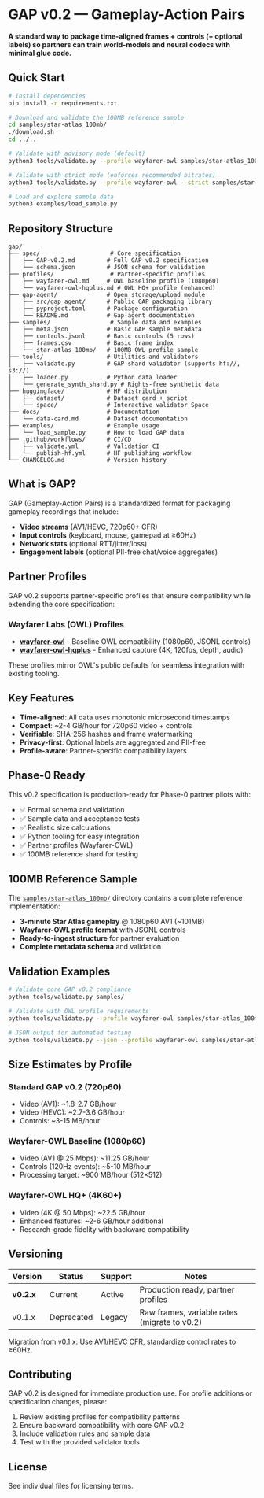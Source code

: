 # GAP v0.2 — Gameplay-Action Pairs

**A standard way to package time-aligned frames + controls (+ optional labels) so partners can train world-models and neural codecs with minimal glue code.**

## Quick Start

```bash
# Install dependencies
pip install -r requirements.txt

# Download and validate the 100MB reference sample
cd samples/star-atlas_100mb/
./download.sh
cd ../..

# Validate with advisory mode (default)
python3 tools/validate.py --profile wayfarer-owl samples/star-atlas_100mb/

# Validate with strict mode (enforces recommended bitrates)
python3 tools/validate.py --profile wayfarer-owl --strict samples/star-atlas_100mb/

# Load and explore sample data
python3 examples/load_sample.py
```

## Repository Structure

```
gap/
├── spec/                    # Core specification
│   ├── GAP-v0.2.md         # Full GAP v0.2 specification
│   └── schema.json         # JSON schema for validation
├── profiles/                # Partner-specific profiles
│   ├── wayfarer-owl.md     # OWL baseline profile (1080p60)
│   └── wayfarer-owl-hqplus.md # OWL HQ+ profile (enhanced)
├── gap-agent/              # Open storage/upload module
│   ├── src/gap_agent/      # Public GAP packaging library
│   ├── pyproject.toml      # Package configuration
│   └── README.md           # Gap-agent documentation
├── samples/                 # Sample data and examples
│   ├── meta.json           # Basic GAP sample metadata
│   ├── controls.jsonl      # Basic controls (5 rows)
│   ├── frames.csv          # Basic frame index
│   └── star-atlas_100mb/   # 100MB OWL profile sample
├── tools/                  # Utilities and validators
│   ├── validate.py         # GAP shard validator (supports hf://, s3://)
│   ├── loader.py           # Python data loader
│   └── generate_synth_shard.py # Rights-free synthetic data
├── huggingface/            # HF distribution
│   ├── dataset/            # Dataset card + script
│   └── space/              # Interactive validator Space
├── docs/                   # Documentation
│   └── data-card.md        # Dataset documentation
├── examples/               # Example usage
│   └── load_sample.py      # How to load GAP data
├── .github/workflows/      # CI/CD
│   ├── validate.yml        # Validation CI
│   └── publish-hf.yml      # HF publishing workflow
└── CHANGELOG.md            # Version history
```

## What is GAP?

GAP (Gameplay-Action Pairs) is a standardized format for packaging gameplay recordings that include:

- **Video streams** (AV1/HEVC, 720p60+ CFR)
- **Input controls** (keyboard, mouse, gamepad at ≥60Hz)
- **Network stats** (optional RTT/jitter/loss)
- **Engagement labels** (optional PII-free chat/voice aggregates)

## Partner Profiles

GAP v0.2 supports partner-specific profiles that ensure compatibility while extending the core specification:

### Wayfarer Labs (OWL) Profiles

- **[wayfarer-owl](profiles/wayfarer-owl.md)** - Baseline OWL compatibility (1080p60, JSONL controls)
- **[wayfarer-owl-hqplus](profiles/wayfarer-owl-hqplus.md)** - Enhanced capture (4K, 120fps, depth, audio)

These profiles mirror OWL's public defaults for seamless integration with existing tooling.

## Key Features

- **Time-aligned**: All data uses monotonic microsecond timestamps
- **Compact**: ~2-4 GB/hour for 720p60 video + controls
- **Verifiable**: SHA-256 hashes and frame watermarking
- **Privacy-first**: Optional labels are aggregated and PII-free
- **Profile-aware**: Partner-specific compatibility layers

## Phase-0 Ready

This v0.2 specification is production-ready for Phase-0 partner pilots with:
- ✅ Formal schema and validation
- ✅ Sample data and acceptance tests  
- ✅ Realistic size calculations
- ✅ Python tooling for easy integration
- ✅ Partner profiles (Wayfarer-OWL)
- ✅ 100MB reference shard for testing

## 100MB Reference Sample

The [`samples/star-atlas_100mb/`](samples/star-atlas_100mb/) directory contains a complete reference implementation:

- **3-minute Star Atlas gameplay** @ 1080p60 AV1 (~101MB)
- **Wayfarer-OWL profile format** with JSONL controls
- **Ready-to-ingest structure** for partner evaluation
- **Complete metadata schema** and validation

## Validation Examples

```bash
# Validate core GAP v0.2 compliance
python tools/validate.py samples/

# Validate with OWL profile requirements  
python tools/validate.py --profile wayfarer-owl samples/star-atlas_100mb/

# JSON output for automated testing
python tools/validate.py --json --profile wayfarer-owl samples/star-atlas_100mb/
```

## Size Estimates by Profile

### Standard GAP v0.2 (720p60)
- Video (AV1): ~1.8-2.7 GB/hour
- Video (HEVC): ~2.7-3.6 GB/hour
- Controls: ~3-15 MB/hour

### Wayfarer-OWL Baseline (1080p60)
- Video (AV1 @ 25 Mbps): ~11.25 GB/hour
- Controls (120Hz events): ~5-10 MB/hour
- Processing target: ~900 MB/hour (512×512)

### Wayfarer-OWL HQ+ (4K60+)
- Video (4K @ 50 Mbps): ~22.5 GB/hour
- Enhanced features: ~2-6 GB/hour additional
- Research-grade fidelity with backward compatibility

## Versioning

| Version | Status | Support | Notes |
|---------|--------|---------|-------|
| **v0.2.x** | Current | Active | Production ready, partner profiles |
| v0.1.x | Deprecated | Legacy | Raw frames, variable rates (migrate to v0.2) |

Migration from v0.1.x: Use AV1/HEVC CFR, standardize control rates to ≥60Hz.

## Contributing

GAP v0.2 is designed for immediate production use. For profile additions or specification changes, please:

1. Review existing profiles for compatibility patterns
2. Ensure backward compatibility with core GAP v0.2
3. Include validation rules and sample data
4. Test with the provided validator tools

## License

See individual files for licensing terms. 